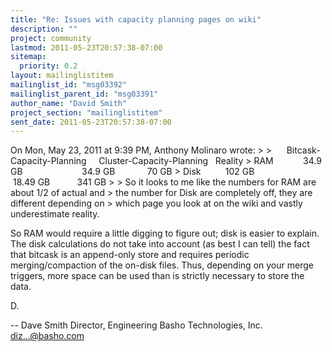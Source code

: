 ```yaml
---
title: "Re: Issues with capacity planning pages on wiki"
description: ""
project: community
lastmod: 2011-05-23T20:57:38-07:00
sitemap:
  priority: 0.2
layout: mailinglistitem
mailinglist_id: "msg03392"
mailinglist_parent_id: "msg03391"
author_name: "David Smith"
project_section: "mailinglistitem"
sent_date: 2011-05-23T20:57:38-07:00
---
```



On Mon, May 23, 2011 at 9:39 PM, Anthony Molinaro
 wrote:
&gt;
&gt;      Bitcask-Capacity-Planning     Cluster-Capacity-Planning   Reality
&gt; RAM            34.9 GB                        34.9 GB             70 GB
&gt; Disk          102 GB                          18.49 GB           341 GB
&gt;
&gt; So it looks to me like the numbers for RAM are about 1/2 of actual and
&gt; the number for Disk are completely off, they are different depending on
&gt; which page you look at on the wiki and vastly underestimate reality.

So RAM would require a little digging to figure out; disk is easier to
explain. The disk calculations do not take into account (as best I can
tell) the fact that bitcask is an append-only store and requires
periodic merging/compaction of the on-disk files. Thus, depending on
your merge triggers, more space can be used than is strictly necessary
to store the data.

D.

-- 
Dave Smith
Director, Engineering
Basho Technologies, Inc.
diz...@basho.com

